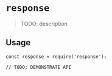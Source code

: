 # `response`

> TODO: description

## Usage

```
const response = require('response');

// TODO: DEMONSTRATE API
```
